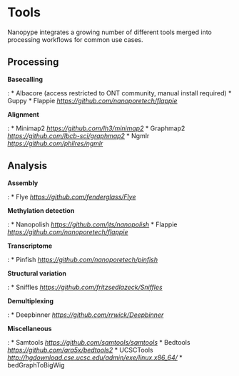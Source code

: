 # Tools

Nanopype integrates a growing number of different tools merged into processing workflows for common use cases.

## Processing
**Basecalling**

:   * Albacore (access restricted to ONT community, manual install required)
    * Guppy
    * Flappie *https://github.com/nanoporetech/flappie*

**Alignment**

:   * Minimap2 *https://github.com/lh3/minimap2*
    * Graphmap2 *https://github.com/lbcb-sci/graphmap2*
    * Ngmlr *https://github.com/philres/ngmlr*

## Analysis

**Assembly**

:   * Flye *https://github.com/fenderglass/Flye*

**Methylation detection**

:   * Nanopolish *https://github.com/jts/nanopolish*
    * Flappie *https://github.com/nanoporetech/flappie*

**Transcriptome**

:   * Pinfish *https://github.com/nanoporetech/pinfish*

**Structural variation**

:   * Sniffles *https://github.com/fritzsedlazeck/Sniffles*

**Demultiplexing**

:   * Deepbinner *https://github.com/rrwick/Deepbinner*

**Miscellaneous**

:   * Samtools *https://github.com/samtools/samtools*
    * Bedtools *https://github.com/arq5x/bedtools2*
    * UCSCTools *http://hgdownload.cse.ucsc.edu/admin/exe/linux.x86_64/*
        * bedGraphToBigWig

